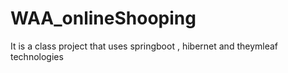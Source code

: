 # WAA_onlineShooping
It is a class project that uses springboot , hibernet and theymleaf technologies
